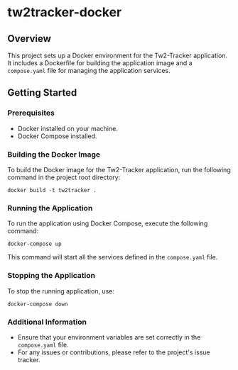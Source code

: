 # tw2tracker-docker

## Overview
This project sets up a Docker environment for the Tw2-Tracker application. It includes a Dockerfile for building the application image and a `compose.yaml` file for managing the application services.

## Getting Started

### Prerequisites
- Docker installed on your machine.
- Docker Compose installed.

### Building the Docker Image
To build the Docker image for the Tw2-Tracker application, run the following command in the project root directory:

```
docker build -t tw2tracker .
```

### Running the Application
To run the application using Docker Compose, execute the following command:

```
docker-compose up
```

This command will start all the services defined in the `compose.yaml` file.

### Stopping the Application
To stop the running application, use:

```
docker-compose down
```

### Additional Information
- Ensure that your environment variables are set correctly in the `compose.yaml` file.
- For any issues or contributions, please refer to the project's issue tracker.